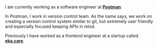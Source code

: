 I am currently working as a software engineer at **[Postman](https://postman.com)**.

In Postman, I work in version control team. As the name says, we work on creating a version control system similar to git, but extremely user friendly and especially focused keeping APIs in mind.

Previously I have worked as a frontend engineer at a startup called **[eka.care](https://eka.care)**.